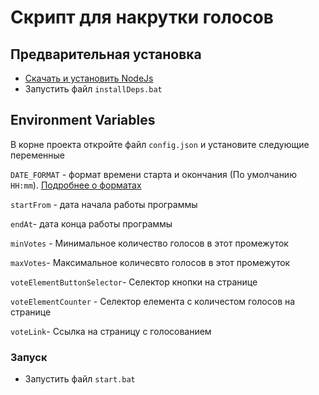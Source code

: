 
# Скрипт для накрутки голосов  




## Предварительная установка

 - [Скачать и установить NodeJs](https://nodejs.org/dist/v20.10.0/node-v20.10.0.pkg)
 - Запустить файл `installDeps.bat`


## Environment Variables

В корне проекта откройте файл `config.json` и установите следующие переменные


`DATE_FORMAT` - формат времени старта и окончания (По умолчанию `HH:mm`). [Подробнее о форматах](https://day.js.org/docs/ru/display/format)  

`startFrom` - дата начала работы программы 

`endAt`- дата конца работы программы 

`minVotes` - Минимальное количество голосов в этот промежуток 

`maxVotes`- Максимальное количесвто голосов в этот промежуток

`voteElementButtonSelector`- Селектор кнопки на странице

`voteElementCounter` - Селектор елемента с количестом голосов на странице

`voteLink`- Ссылка на страницу с голосованием


### Запуск

 - Запустить файл `start.bat`



